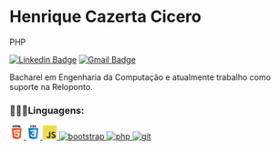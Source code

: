 # Henrique Cazerta Cicero

PHP
 
[![Linkedin Badge](https://img.shields.io/badge/Henrique%20Cicero-721816?style=flat-square&logo=Linkedin&logoColor=white&link=https://www.linkedin.com/in/henriqueccicero/)](https://www.linkedin.com/in/henriqueccicero/) 
[![Gmail Badge](https://img.shields.io/badge/-henrique.c.cicero@hotmail.com-721816?style=flat-square&logo=Gmail&logoColor=white&link=mailto:henrique.c.cicero@hotmail.com)](mailto:henrique.c.cicero@hotmail.com)

Bacharel em Engenharia da Computação e atualmente trabalho como suporte na Reloponto.

### 👨🏻‍💻Linguagens:</h3>

<p align="left">
  <a href="https://www.w3.org/html/" target="_blank"> <img src="https://raw.githubusercontent.com/devicons/devicon/master/icons/html5/html5-original-wordmark.svg" alt="html5" width="25" height="25"/>
  </a>
  <a href="https://www.w3schools.com/css/" target="_blank"> 
    <img src="https://raw.githubusercontent.com/devicons/devicon/master/icons/css3/css3-original-wordmark.svg" alt="css3" width="25" height="25"/> 
  </a>
  <a href="https://developer.mozilla.org/en-US/docs/Web/JavaScript" target="_blank">
    <img src="https://raw.githubusercontent.com/devicons/devicon/master/icons/javascript/javascript-original.svg" alt="javascript" width="25" height="25"/>
  </a>
  <a href="https://getbootstrap.com/" target="_blank">
    <img src="https://raw.githubusercontent.com/jmnote/z-icons/master/svg/bootstrap.svg" alt="bootstrap" width="25" height="25"/>
  </a>
  <a href="https://www.php.net/" target="_blank"> <img src="https://raw.githubusercontent.com/jmnote/z-icons/master/svg/php.svg" alt="php" width="25" height="25"/>
  </a>
  <a href="https://git-scm.com/" target="_blank"> 
    <img src="https://www.vectorlogo.zone/logos/git-scm/git-scm-icon.svg" alt="git" width="25" height="25"/>
  </a>
</p>
